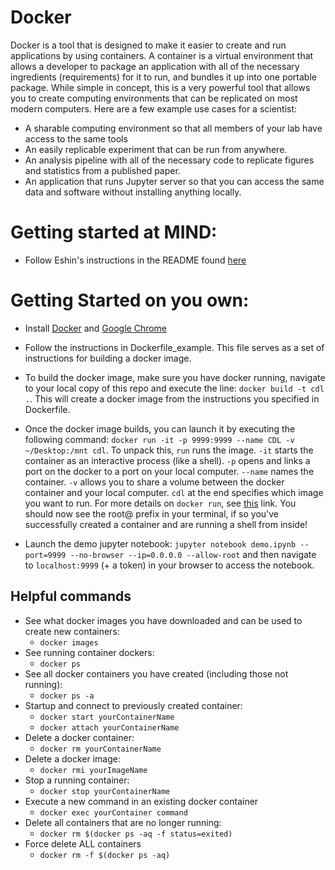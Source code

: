 # Docker

Docker is a tool that is designed to make it easier to create and run applications
by using containers. A container is a virtual environment that allows a developer to
package an application with all of the necessary ingredients (requirements) for
it to run, and bundles it up into one portable package.  While simple in concept,
this is a very powerful tool that allows you to create computing environments
that can be replicated on most modern computers. Here are a few example use
cases for a scientist:
- A sharable computing environment so that all members of your lab have access
to the same tools
- An easily replicable experiment that can be run from anywhere.
- An analysis pipeline with all of the necessary code to replicate figures and
  statistics from a published paper.
- An application that runs Jupyter server so that you can access the same
data and software without installing anything locally.

# Getting started at MIND:

+ Follow Eshin's instructions in the README found [here](https://github.com/Summer-MIND/mind-tools)


# Getting Started on you own:

+ Install [Docker](https://www.docker.com/) and [Google Chrome](https://www.google.com/chrome/browser/desktop/index.html)

+ Follow the instructions in Dockerfile_example. This file serves as a set of
instructions for building a docker image.

+ To build the docker image, make sure you have docker running, navigate to your
local copy of this repo and execute the line: `docker build -t cdl .`. This will
create a docker image from the instructions you specified in Dockerfile.

+ Once the docker image builds, you can launch it by executing the following
command: `docker run -it -p 9999:9999 --name CDL -v ~/Desktop:/mnt cdl`. To
unpack this, `run` runs the image. `-it` starts the container as an interactive
process (like a shell). `-p` opens and links a port on the docker to a port on
your local computer. `--name` names the container. `-v` allows you to share a
volume between the docker container and your local computer. `cdl` at the end
specifies which image you want to run. For more details on `docker run`, see
[this](https://docs.docker.com/engine/reference/run/) link. You should now see
the root@ prefix in your terminal, if so you've successfully created a container
and are running a shell from inside!

+ Launch the demo jupyter notebook:
`jupyter notebook demo.ipynb --port=9999 --no-browser --ip=0.0.0.0 --allow-root` and then
navigate to `localhost:9999` (+ a token) in your browser to access the notebook.

<!-- ## Table of contents

- [Dockerfile](https://github.com/ContextLab/Tutorials/blob/master/Tutorial%20Template/requirements.txt)- List of dependencies for this tutorial, able to be automatically installed via `pip`.
- [data](https://github.com/ContextLab/Tutorials/tree/master/Tutorial%20Template/Data)
   - [example data creation](https://github.com/ContextLab/Tutorials/blob/master/Tutorial%20Template/Data/Example_Data_Creation.ipynb)- Notebook containing an example of how to create and save data
  - [chirp.npy](https://github.com/ContextLab/Tutorials/blob/master/Tutorial%20Template/Data/chirp.npy)- Npy file of the example dataset  
  - [downloading data example](https://github.com/ContextLab/CDL-tutorials/blob/master/tutorial_template/data/downloading_data_example.ipynb)- example of how to download data from on line and source it in the text, data from [here](http://scikit-learn.org/stable/modules/generated/sklearn.datasets.load_iris.html#sklearn.datasets.load_iris)
  - [iris.npy](https://github.com/ContextLab/CDL-tutorials/blob/master/tutorial_template/data/iris.npy)- saved file of data created and analyzed in "Downloading data example"
- [notebooks](https://github.com/ContextLab/Tutorials/tree/master/Tutorial%20Template/Notebooks)- Folder containing Jupyter Notebooks
  - [demo](https://github.com/ContextLab/Tutorials/blob/master/Tutorial%20Template/Notebooks/Demo.ipynb)- Analyzing the sample data
- [slides](https://github.com/ContextLab/Tutorials/tree/master/Tutorial%20Template/Slides)
  - [slides.txt](https://github.com/ContextLab/Tutorials/blob/master/Tutorial%20Template/Slides/Source.tex)- Txt format for the slide show- copy and paste into Overleaf as a template to make your own show
  - [slides.pdf](https://github.com/ContextLab/Tutorials/blob/master/Tutorial%20Template/Slides/template%20slideshow.pdf)-Pdf presentation of the tutorial
  - [figs](https://github.com/ContextLab/Tutorials/tree/master/Tutorial%20Template/Slides/figs)- Folder containing figures for the slideshow
    - [make figure](https://github.com/ContextLab/Tutorials/blob/master/Tutorial%20Template/Slides/figs/make_figure.ipynb)- Code to make the figure in the slideshow
    - [sin](https://github.com/ContextLab/Tutorials/blob/master/Tutorial%20Template/Slides/figs/sin.pdf)- PDF version of slide show figure -->

## Helpful commands

- See what docker images you have downloaded and can be used to create new containers:  
	+ `docker images`  
- See running container dockers:  
	+ `docker ps`  
- See all docker containers you have created (including those not running):  
	+ `docker ps -a`
- Startup and connect to previously created container:
	+ `docker start yourContainerName`
	+ `docker attach yourContainerName`
- Delete a docker container:  
	+ `docker rm yourContainerName`  
- Delete a docker image:  
	+ `docker rmi yourImageName`  
- Stop a running container:  
	+ `docker stop yourContainerName`
- Execute a new command in an existing docker container
	+ `docker exec yourContainer command`
- Delete all containers that are no longer running:
	+ `docker rm $(docker ps -aq -f status=exited)`
- Force delete ALL containers
	+ `docker rm -f $(docker ps -aq)`
